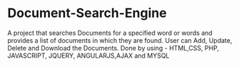# Document-Search-Engine
A project that searches Documents for a specified word or words and provides a list of documents in which they are found.
User can Add, Update, Delete and Download the Documents.
Done by using - HTML,CSS, PHP, JAVASCRIPT, JQUERY, ANGULARJS,AJAX and MYSQL
